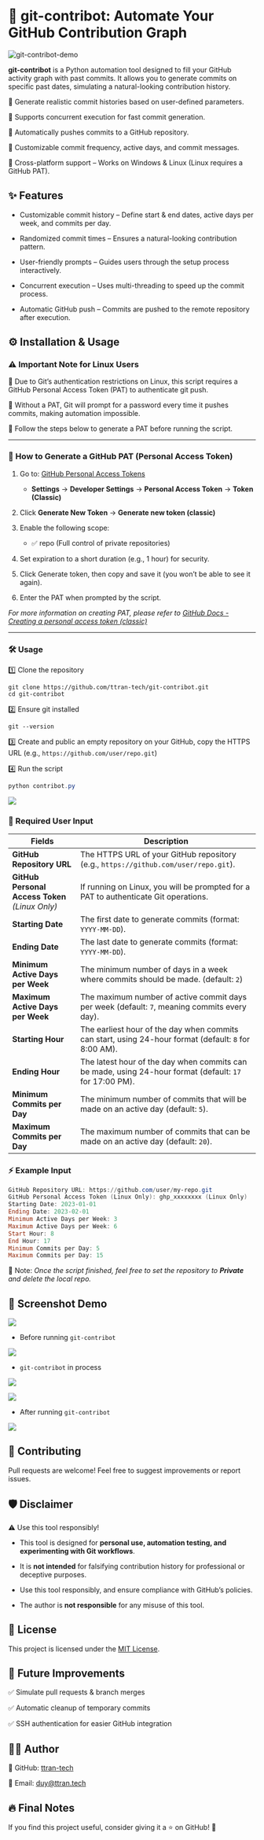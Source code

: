 # :rocket: git-contribot: Automate Your GitHub Contribution Graph


![git-contribot-demo](docs/git_contribot_banner.png)


**git-contribot** is a Python automation tool designed to fill your GitHub activity graph with past commits.
It allows you to generate commits on specific past dates, simulating a natural-looking contribution history.

🔹 Generate realistic commit histories based on user-defined parameters.

🔹 Supports concurrent execution for fast commit generation.

🔹 Automatically pushes commits to a GitHub repository.

🔹 Customizable commit frequency, active days, and commit messages.

🔹 Cross-platform support – Works on Windows & Linux (Linux requires a GitHub PAT).

## :sparkles: Features
- Customizable commit history – Define start & end dates, active days per week, and commits per day.

- Randomized commit times – Ensures a natural-looking contribution pattern.

- User-friendly prompts – Guides users through the setup process interactively.

- Concurrent execution – Uses multi-threading to speed up the commit process.

- Automatic GitHub push – Commits are pushed to the remote repository after execution.

## :gear: Installation & Usage

### :warning: Important Note for Linux Users

🔴 Due to Git’s authentication restrictions on Linux, this script requires a GitHub Personal Access Token (PAT) to authenticate git push.

🔹 Without a PAT, Git will prompt for a password every time it pushes commits, making automation impossible.

🔹 Follow the steps below to generate a PAT before running the script.

---
### 🔐 How to Generate a GitHub PAT (Personal Access Token)
1. Go to: [GitHub Personal Access Tokens](https://github.com/settings/tokens)
    - **Settings** → **Developer Settings** → **Personal Access Token** → **Token (Classic)**
2. Click **Generate New Token** → **Generate new token (classic)**
3. Enable the following scope:
    - ✅ repo (Full control of private repositories)

4. Set expiration to a short duration (e.g., 1 hour) for security.

5. Click Generate token, then copy and save it (you won’t be able to see it again).

6. Enter the PAT when prompted by the script.

*For more information on creating PAT, please refer to [GitHub Docs - Creating a personal access token (classic)](https://docs.github.com/en/authentication/keeping-your-account-and-data-secure/managing-your-personal-access-tokens#creating-a-personal-access-token-classic)*

---
### 🛠️ Usage
:one: Clone the repository

```git
git clone https://github.com/ttran-tech/git-contribot.git
cd git-contribot
```

:two: Ensure git installed

```
git --version
```

:three: Create and public an empty repository on your GitHub, copy the HTTPS URL (e.g., `https://github.com/user/repo.git`)

:four: Run the script

```Powershell
python contribot.py
```

![](docs/git_contribot.png)

### :pushpin: Required User Input
| Fields | Description |
|---|---|
|**GitHub Repository URL**| The HTTPS URL of your GitHub repository (e.g., `https://github.com/user/repo.git`).|
|**GitHub Personal Access Token** *(Linux Only)*|If running on Linux, you will be prompted for a PAT to authenticate Git operations.|
|**Starting Date**|The first date to generate commits (format: `YYYY-MM-DD`).|
|**Ending Date**|The last date to generate commits (format: `YYYY-MM-DD`).|
|**Minimum Active Days per Week**|The minimum number of days in a week where commits should be made. (default: `2`)|
|**Maximum Active Days per Week**|The maximum number of active commit days per week (default: `7`, meaning commits every day).|
|**Starting Hour**|The earliest hour of the day when commits can start, using 24-hour format (default: `8` for 8:00 AM).|
|**Ending Hour**|The latest hour of the day when commits can be made, using 24-hour format (default: `17` for 17:00 PM).|
|**Minimum Commits per Day**|The minimum number of commits that will be made on an active day (default: `5`).|
|**Maximum Commits per Day**|The maximum number of commits that can be made on an active day (default: `20`).|

### ⚡ Example Input

```Powershell
GitHub Repository URL: https://github.com/user/my-repo.git
GitHub Personal Access Token (Linux Only): ghp_xxxxxxxx (Linux Only)
Starting Date: 2023-01-01
Ending Date: 2023-02-01
Minimum Active Days per Week: 3
Maximum Active Days per Week: 6
Start Hour: 8
End Hour: 17
Minimum Commits per Day: 5
Maximum Commits per Day: 15
```

:memo: Note: *Once the script finished, feel free to set the repository to ***Private*** and delete the local repo.*

## :pushpin: Screenshot Demo
![](docs/git_contribot_demo.gif)

- Before running `git-contribot`

![](docs/activity_graph_before.png)

- `git-contribot` in process

![](docs/activity_graph_before_process_1.png)

![](docs/activity_graph_before_process_2.png)


- After running `git-contribot`

![](docs/activity_graph_after.png)


## 🚀 Contributing
Pull requests are welcome! Feel free to suggest improvements or report issues.

## 🛡️ Disclaimer
⚠️ Use this tool responsibly!

- This tool is designed for **personal use, automation testing, and experimenting with Git workflows**.  

- It is **not intended** for falsifying contribution history for professional or deceptive purposes.  

- Use this tool responsibly, and ensure compliance with GitHub’s policies.  

- The author is **not responsible** for any misuse of this tool.

## 📜 License
This project is licensed under the [MIT License](LICENSE).

## 📌 Future Improvements
✅ Simulate pull requests & branch merges

✅ Automatic cleanup of temporary commits

✅ SSH authentication for easier GitHub integration

## 👨‍💻 Author

:diamond_shape_with_a_dot_inside: GitHub: [ttran-tech](https://github.com/ttran-tech)

:e-mail: Email: [duy@ttran.tech](duy@ttran.tech)

## 🔥 Final Notes
If you find this project useful, consider giving it a ⭐ on GitHub! 🚀
